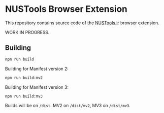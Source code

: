 # NUSTools Browser Extension

This repository contains source code of the [NUSTools.ir](https://nustools.ir) browser extension.

WORK IN PROGRESS.

## Building

```bash
npm run build
```

Building for Manifest version 2:

```bash
npm run build:mv2
```

Building for Manifest version 3:

```bash
npm run build:mv3
```

Builds will be on `/dist`. MV2 on `/dist/mv2`, MV3 on `/dist/mv3`.
